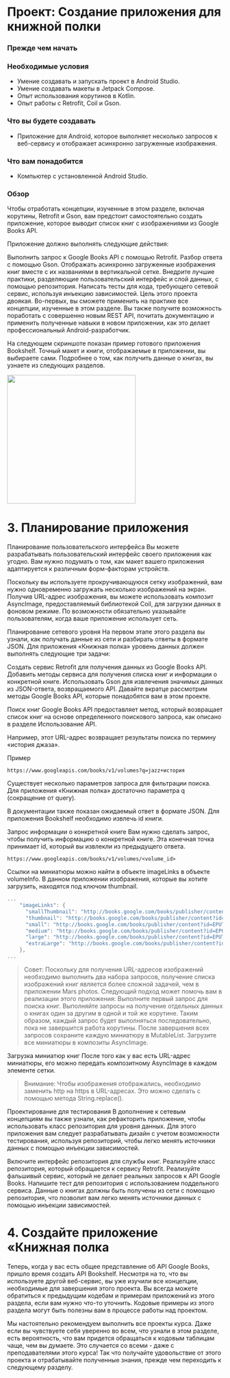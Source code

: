 # Проект: Создание приложения для книжной полки

### Прежде чем начать

### Необходимые условия
- Умение создавать и запускать проект в Android Studio.
- Умение создавать макеты в Jetpack Compose.
- Опыт использования корутинов в Kotlin.
- Опыт работы с Retrofit, Coil и Gson.

### Что вы будете создавать

- Приложение для Android, которое выполняет несколько запросов к веб-сервису и отображает асинхронно загруженные изображения.

### Что вам понадобится

- Компьютер с установленной Android Studio.


### Обзор

Чтобы отработать концепции, изученные в этом разделе, включая корутины, Retrofit и Gson, вам предстоит самостоятельно создать приложение, которое выводит список книг с изображениями из Google Books API.

Приложение должно выполнять следующие действия:

Выполнить запрос к Google Books API с помощью Retrofit.
Разбор ответа с помощью Gson.
Отображать асинхронно загруженные изображения книг вместе с их названиями в вертикальной сетке.
Внедрите лучшие практики, разделяющие пользовательский интерфейс и слой данных, с помощью репозитория.
Написать тесты для кода, требующего сетевой сервис, используя инъекцию зависимостей.
Цель этого проекта двоякая. Во-первых, вы сможете применить на практике все концепции, изученные в этом разделе. Вы также получите возможность поработать с совершенно новым REST API, почитать документацию и применить полученные навыки в новом приложении, как это делает профессиональный Android-разработчик.

На следующем скриншоте показан пример готового приложения Bookshelf. Точный макет и книги, отображаемые в приложении, вы выбираете сами. Подробнее о том, как получить данные о книгах, вы узнаете из следующих разделов.

<img src="https://developer.android.com/static/codelabs/basic-android-kotlin-compose-bookshelf/img/9335665e21b79da1_856.png" width="300">


# 3. Планирование приложения
Планирование пользовательского интерфейса
Вы можете разрабатывать пользовательский интерфейс своего приложения как угодно. Вам нужно подумать о том, как макет вашего приложения адаптируется к различным форм-факторам устройств.

Поскольку вы используете прокручивающуюся сетку изображений, вам нужно одновременно загружать несколько изображений на экран. Получив URL-адрес изображения, вы можете использовать композит AsyncImage, предоставляемый библиотекой Coil, для загрузки данных в фоновом режиме. По возможности обязательно указывайте пользователям, когда ваше приложение использует сеть.

Планирование сетевого уровня
На первом этапе этого раздела вы узнали, как получать данные из сети и разбирать ответы в формате JSON. Для приложения «Книжная полка» уровень данных должен выполнять следующие три задачи:

Создать сервис Retrofit для получения данных из Google Books API.
Добавить методы сервиса для получения списка книг и информации о конкретной книге.
Использовать Gson для извлечения значимых данных из JSON-ответа, возвращаемого API.
Давайте вкратце рассмотрим методы Google Books API, которые понадобятся вам в этом проекте.

Поиск книг
Google Books API предоставляет метод, который возвращает список книг на основе определенного поискового запроса, как описано в разделе Использование API.

Например, этот URL-адрес возвращает результаты поиска по термину «история джаза».


Пример

```
https://www.googleapis.com/books/v1/volumes?q=jazz+история
```

Существует несколько параметров запроса для фильтрации поиска. Для приложения «Книжная полка» достаточно параметра q (сокращение от query).

В документации также показан ожидаемый ответ в формате JSON. Для приложения Bookshelf необходимо извлечь id книги.

Запрос информации о конкретной книге
Вам нужно сделать запрос, чтобы получить информацию о конкретной книге. Эта конечная точка принимает id, который вы извлекли из предыдущего ответа.

```
https://www.googleapis.com/books/v1/volumes/<volume_id>
```

Ссылки на миниатюры можно найти в объекте imageLinks в объекте volumeInfo. В данном приложении изображения, которые вы хотите загрузить, находятся под ключом thumbnail.


```kt
...
    "imageLinks": {
      "smallThumbnail": "http://books.google.com/books/publisher/content?id=EPUTEAAAQBAJ&printsec=frontcover&img=1&zoom=5&edge=curl&imgtk=AFLRE734s3CngIs16gM_Ht6GeGF4ew664I7oOGghmfk4pgfFcDYb4GlYCYdjtqqXluL2KUyfq_Ni5MSyv4JxEJ8W679zQ2Ib3okUKau3I1ruqBGrWOt2_haUauWC8sXEgjN7JHm4uOjS&source=gbs_api",
      "thumbnail": "http://books.google.com/books/publisher/content?id=EPUTEAAAQBAJ&printsec=frontcover&img=1&zoom=1&edge=curl&imgtk=AFLRE71N0ldzv6rliUV_K5ZACa9yPNcT8Ino6YKXJUMje_z4GsC9cp6gFql5TxlmqMoYN3CDhM3XAIO2riFeMXUnFVr5pTLq91htTtG1DDyvOdiR4yI6xu3yEEAn0dRbvNFZ5m7dUC9E&source=gbs_api",
      "small": "http://books.google.com/books/publisher/content?id=EPUTEAAAQBAJ&printsec=frontcover&img=1&zoom=2&edge=curl&imgtk=AFLRE71HmTwpoe3KR0AISYk5sDgV2Fz-F-6CDKJtFdvlXSZv3jEzFtsSXGJnEGjtCuoDMxP_6sgP8au1yadB7OmI2MhIBquel7ivcDB8e9ieLyh4HNoXnX3zmxfF_CfIfnNXDv0WHuyA&source=gbs_api",
      "medium": "http://books.google.com/books/publisher/content?id=EPUTEAAAQBAJ&printsec=frontcover&img=1&zoom=3&edge=curl&imgtk=AFLRE72LMPH7Q2S49aPeQ3Gm8jLEf6zH4ijuE0nvbOyXBUAgyL816pXzaw0136Pk8jXpfYYFY0IsqL7G7MMDMgKcJhnaoHojWNZpljZmGHeWLL_M7hxkOpmdmO7xza8dfVfPbFmBH4kl&source=gbs_api",
      "large": "http://books.google.com/books/publisher/content?id=EPUTEAAAQBAJ&printsec=frontcover&img=1&zoom=4&edge=curl&imgtk=AFLRE71w0J9EOzUzu1O5GMbwhnpI8BLWzOEtzqc9IfyxEDqimZ--H4JlNAZh_1zx8pqPNRf1qDt7FPb57lH5ip-LBlK3zjMC-MCBYcciuoPjTJOFmLv7pp5B6_-UFBap1KRfC0eG7P4d&source=gbs_api",
      "extraLarge": "http://books.google.com/books/publisher/content?id=EPUTEAAAQBAJ&printsec=frontcover&img=1&zoom=6&edge=curl&imgtk=AFLRE73t0gcxT-jzEETp8Yo5Osr15nVL7ntKL2WSe2S8kRSio7w0CGgErAq4WbPWIsH4TmOdP_EO6ZoPNSP-YGSOwqfPMw8_IlYE6hy9IKeAs5V_xaHy7drZleF0eizAQiEVg5ci7qby&source=gbs_api"
    },
...
```

> Совет: Поскольку для получения URL-адресов изображений необходимо выполнить два набора запросов, получение списка изображений книг является более сложной задачей, чем в приложении Mars photos.
Следующий подход может помочь вам в реализации этого приложения:
Выполните первый запрос для поиска книг.
Выполняйте запросы на получение отдельных данных о книгах один за другим в одной и той же корутине. Таким образом, каждый запрос будет выполняться последовательно, пока не завершится работа корутины. После завершения всех запросов сохраните каждую миниатюру в MutableList.
Загрузите все миниатюры в композиты AsyncImage.

Загрузка миниатюр книг
После того как у вас есть URL-адрес миниатюры, его можно передать композитному AsyncImage в каждом элементе сетки.

> Внимание: Чтобы изображения отображались, необходимо заменить http на https в URL-адресах. Это можно сделать с помощью метода String.replace().

Проектирование для тестирования
В дополнение к сетевым концепциям вы также узнали, как рефакторить приложение, чтобы использовать класс репозитория для уровня данных. Для этого приложения вам следует разрабатывать дизайн с учетом возможности тестирования, используя репозиторий, чтобы легко менять источники данных с помощью инъекции зависимостей.

Включите интерфейс репозитория для службы книг.
Реализуйте класс репозитория, который обращается к сервису Retrofit.
Реализуйте фальшивый сервис, который не делает реальных запросов к API Google Books.
Напишите тест для репозитория с использованием поддельного сервиса.
Данные о книгах должны быть получены из сети с помощью репозитория, что позволит вам легко менять источники данных с помощью инъекции зависимостей.


# 4. Создайте приложение «Книжная полка
Теперь, когда у вас есть общее представление об API Google Books, пришло время создать API Bookshelf. Несмотря на то, что вы используете другой веб-сервис, вы уже изучили все концепции, необходимые для завершения этого проекта. Вы всегда можете обратиться к предыдущим кодебам и примерам приложений из этого раздела, если вам нужно что-то уточнить. Кодовые примеры из этого раздела могут быть полезны вам в процессе работы над проектом.

Мы настоятельно рекомендуем выполнить все проекты курса. Даже если вы чувствуете себя уверенно во всем, что узнали в этом разделе, есть вероятность, что вам придется обращаться к кодовым таблицам чаще, чем вы думаете. Это случается со всеми - даже с преподавателями этого курса! Так что получайте удовольствие от этого проекта и отрабатывайте полученные знания, прежде чем переходить к следующему разделу.
